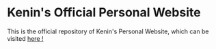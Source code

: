 # Kenin's Official Personal Website
This is the official repository of Kenin's Personal Website, which can be visited [here !](https://kenin.ch/)
